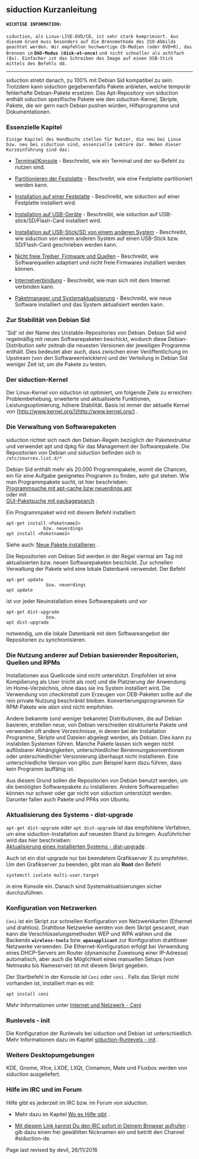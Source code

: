<div class="divider" id="welcome-quick"></div>

## siduction Kurzanleitung

#### **`WICHTIGE INFORMATION:`** 
`siduction, als Linux-LIVE-DVD/CD, ist sehr stark komprimiert. Aus diesem Grund muss besonders auf die Brennmethode des ISO-Abbilds geachtet werden. Wir empfehlen hochwertige CD-Medien (oder DVD+R), das Brennen im` **`DAO-Modus (disk-at-once)`**  `und nicht schneller als achtfach (8x). Einfacher ist das Schreiben des Image auf einen USB-Stick mittels des Befehls dd.` 

---

siduction strebt danach, zu 100% mit Debian Sid kompatibel zu sein. Trotzdem kann siduction gegebenenfalls Pakete anbieten, welche temporär fehlerhafte Debian-Pakete ersetzen. Das Apt-Repository von siduction enthält siduction spezifische Pakete wie den siduction-Kernel, Skripte, Pakete, die wir gern nach Debian pushen würden, Hilfsprogramme und Dokumentationen.

### Essenzielle Kapitel

`Einige Kapitel des Handbuchs stellen für Nutzer, die neu bei Linux bzw. neu bei siduction sind, essenzielle Lektüre dar. Neben dieser Kurzeinführung sind das:` 

+ [Terminal/Konsole](term-konsole-de.htm#term-kon)  - Beschreibt, wie ein Terminal und der su-Befehl zu nutzen sind.

+ [Partitionieren der Festplatte](part-gparted-de.htm#partition)  - Beschreibt, wie eine Festplatte partitioniert werden kann. 

+ [Installation auf einer Festplatte](hd-install-de.htm#install-prep)  - Beschreibt, wie siduction auf einer Festplatte installiert wird.

+ [Installation auf USB-Geräte](hd-install-opts-de.htm#usb-hd)  - Beschreibt, wie siduction auf USB-stick/SD/Flash-Card installiert wird.

+ [Installation auf USB-Stick/SD von einem anderen System](hd-ins-opts-oos-de.htm#usb-hd#raw-usb)  - Beschreibt, wie siduction von einem anderen System auf einen USB-Stick bzw. SD/Flash-Card geschrieben werden kann.

+ [Nicht freie Treiber, Firmware und Quellen](gpu-de.htm#foss-xorg)  - Beschreibt, wie Softwarequellen adaptiert und nicht freie Firmwares installiert werden können.

+ [Internetverbindung](inet-ceni-de.htm#netcardconfig)  - Beschreibt, wie man sich mit dem Internet verbinden kann.

+ [Paketmanager und Systemaktualisierung](sys-admin-apt-de.htm#apt-cook)  - Beschreibt, wie neue Software installiert und das System aktualisiert werden kann.

### Zur Stabilität von Debian Sid

'Sid' ist der Name des Unstable-Repositories von Debian. Debian Sid wird regelmäßig mit neuen Softwarepaketen beschickt, wodurch diese Debian-Distribution sehr zeitnah die neuesten Versionen der jeweiligen Programme enthält. Dies bedeutet aber auch, dass zwischen einer Veröffentlichung im Upstream (von den Softwareentwicklern) und der Verteilung in Debian Sid weniger Zeit ist, um die Pakete zu testen.

### Der siduction-Kernel

Der Linux-Kernel von siduction ist optimiert, um folgende Ziele zu erreichen: Problembehebung, erweiterte und aktualisierte Funktionen, Leistungsoptimierung, höhere Stabilität. Basis ist immer der aktuelle Kernel von [http://www.kernel.org/](http://www.kernel.org/) . 

### Die Verwaltung von Softwarepaketen

siduction richtet sich nach den Debian-Regeln bezüglich der Paketestruktur und verwendet apt und dpkg für das Management der Softwarepakete. Die Repositorien von Debian und siduction befinden sich in `/etc/sources.list.d/*` 

Debian Sid enthält mehr als 20.000 Programmpakete, womit die Chancen, ein für eine Aufgabe geeignetes Programm zu finden, sehr gut stehen. Wie man Programmpakete sucht, ist hier beschrieben:  
[Programmsuche mit apt-cache bzw neuerdings apt](sys-admin-apt-de.htm#apt-cache)  
oder mit  
[GUI-Paketsuche mit packagesearch](sys-admin-apt-de.htm#gui-pacsea) .

Ein Programmpaket wird mit diesem Befehl installiert:

    apt-get install <Paketname2> 
                  bzw. neuerdings 
    apt install <Paketname2>
    
Siehe auch: [Neue Pakete installieren](sys-admin-apt-de.htm#apt-install) .

Die Repositorien von Debian Sid werden in der Regel viermal am Tag mit aktualisierten bzw. neuen Softwarepaketen beschickt. Zur schnellen Verwaltung der Pakete wird eine lokale Datenbank verwendet. Der Befehl

    apt-get update
                   bzw. neuerdings
    apt update

 ist vor jeder Neuinstallation eines Softwarepakets und vor

    apt-get dist-upgrade
                   bzw.
    apt dist-upgrade

notwendig, um die lokale Datenbank mit dem Softwareangebot der Repositorien zu synchronisieren.

### Die Nutzung anderer auf Debian basierender Repositorien, Quellen und RPMs

Installationen aus Quellcode sind nicht unterstützt. Empfohlen ist eine Kompilierung als User (nicht als root) und die Platzierung der Anwendung im Home-Verzeichnis, ohne dass sie ins System installiert wird. Die Verwendung von  *checkinstall*  zum Erzeugen von DEB-Paketen sollte auf die rein private Nutzung beschränkt bleiben. Konvertierungsprogrammen für RPM-Pakete wie  *alien*  sind nicht empfohlen.

Andere bekannte (und weniger bekannte) Distributionen, die auf Debian basieren, erstellen neue, von Debian verschieden strukturierte Pakete und verwenden oft andere Verzeichnisse, in denen bei der Installation Programme, Skripte und Dateien abgelegt werden, als Debian. Dies kann zu instabilen Systemen führen. Manche Pakete lassen sich wegen nicht auflösbarer Abhängigkeiten, unterschiedlicher Benennungskonventionen oder unterschiedlicher Versionierung überhaupt nicht installieren. Eine unterschiedliche Version von glibc zum Beispiel kann dazu führen, dass kein Programm lauffähig ist.

Aus diesem Grund sollen die Repositorien von Debian benutzt werden, um die benötigten Softwarepakete zu installieren. Andere Softwarequellen können nur schwer oder gar nicht von siduction unterstützt werden. Darunter fallen auch Pakete und PPAs von Ubuntu.

### Aktualisierung des Systems - dist-upgrade

`apt-get dist-upgrade` oder `apt dist-upgrade`  ist das empfohlene Verfahren, um eine siduction-Installation auf neuesten Stand zu bringen. Ausführlicher wird das hier beschrieben:  
[Aktualisierung eines installierten Systems - dist-upgrade](sys-admin-apt-de.htm#apt-upgrade) .

Auch ist ein dist-upgrade nur bei beendetem Grafikserver X zu empfehlen. Um den Grafikserver zu beenden, gibt man als **Root** den Befehl

    systemctl isolate multi-user.target

in eine Konsole ein. Danach sind Systemaktualisierungen sicher durchzuführen.

### Konfiguration von Netzwerken

`Ceni`  ist ein Skript zur schnellen Konfiguration von Netzwerkkarten (Ethernet und drahtlos). Drahtlose Netzwerke werden von dem Skript gescannt, man kann die Verschlüsselungsmethoden WEP und WPA wählen und die Backends  **`wireless-tools`**  bzw.  **`wpasupplicant`**  zur Konfiguration drahtloser Netzwerke verwenden. Die Ethernet-Konfiguration erfolgt bei Verwendung eines DHCP-Servers am Router (dynamische Zuweisung einer IP-Adresse) automatisch, aber auch die Möglichkeit eines manuellen Setups (von Netmasks bis Nameserver) ist mit diesem Skript gegeben.

Der Startbefehl in der Konsole ist `Ceni`  oder `ceni` . Falls das Skript nicht vorhanden ist, installiert man es mit:

    apt install ceni

Mehr Informationen unter [Internet und Netzwerk - Ceni](inet-ceni-de.htm#netcardconfig) 

### Runlevels - init

Die Konfiguration der Runlevels bei siduction und Debian ist unterschiedlich. Mehr Informationen dazu im Kapitel [siduction-Runlevels - init](sys-admin-gen-de.htm#init) .

### Weitere Desktopumgebungen

KDE, Gnome, Xfce, LXDE, LXQt, Cinnamon, Mate und Fluxbox werden von siduction ausgeliefert.

### Hilfe im IRC und im Forum

Hilfe gibt es jederzeit im IRC bzw. im Forum von siduction.

+ Mehr dazu im Kapitel [Wo es Hilfe gibt](help-de.htm#help-gen) .

+ [Mit diesem Link kannst Du den IRC sofort in Deinem Browser aufrufen](http://thegrebs.com/oftc/) : gib dazu einen frei gewählten Nicknamen ein und betritt den Channel #siduction-de.


<div id="rev">Page last revised by devil, 26/11/2016</div>

